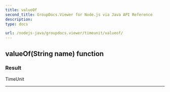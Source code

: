 ```yaml
---
title: valueOf
second_title: GroupDocs.Viewer for Node.js via Java API Reference
description: 
type: docs

url: /nodejs-java/groupdocs.viewer/timeunit/valueof/
---
```


## valueOf(String name)  function


### Result
TimeUnit


---


